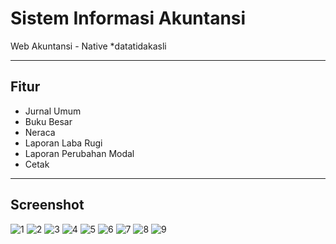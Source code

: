 # Sistem Informasi Akuntansi
Web Akuntansi - Native
*datatidakasli

---

## Fitur

- Jurnal Umum
- Buku Besar
- Neraca
- Laporan Laba Rugi
- Laporan Perubahan Modal
- Cetak

---
## Screenshot
![1](https://i.ibb.co/R2PQ24y/Fire-Shot-Capture-042-Laporan-Perubahan-Modal-localhost.png)
![2](https://i.ibb.co/zmGwBQZ/Fire-Shot-Capture-040-Laporan-Laba-Rugi-localhost.png)
![3](https://i.ibb.co/qJfB5Tp/Fire-Shot-Capture-038-Neraca-localhost.png)
![4](https://i.ibb.co/r7W5ksY/Fire-Shot-Capture-037-Buku-Besar-localhost.png)
![5](https://i.ibb.co/Wgq69bQ/Fire-Shot-Capture-036-Jurnal-Umum-localhost.png)
![6](https://i.ibb.co/X8Sh39W/Fire-Shot-Capture-035-Pembelian-localhost.png)
![7](https://i.ibb.co/vHnm7jS/Fire-Shot-Capture-034-Pembelian-localhost.png)
![8](https://i.ibb.co/vHnm7jS/Fire-Shot-Capture-034-Pembelian-localhost.png)
![9](https://i.ibb.co/M7WHrDn/Fire-Shot-Capture-033-Data-Akun-localhost.png)
